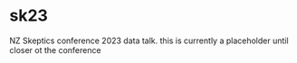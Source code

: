 # sk23
NZ Skeptics conference 2023 data talk. this is currently a placeholder until closer ot the conference
